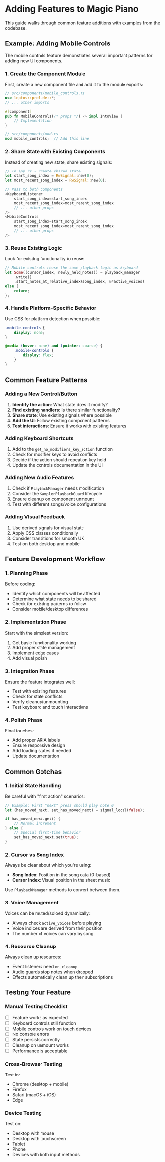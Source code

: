 # Adding Features to Magic Piano

This guide walks through common feature additions with examples from the codebase.

## Example: Adding Mobile Controls

The mobile controls feature demonstrates several important patterns for adding new UI components.

### 1. Create the Component Module

First, create a new component file and add it to the module exports:

```rust
// src/components/mobile_controls.rs
use leptos::prelude::*;
// ... other imports

#[component]
pub fn MobileControls(/* props */) -> impl IntoView {
    // Implementation
}
```

```rust
// src/components/mod.rs
mod mobile_controls;  // Add this line
```

### 2. Share State with Existing Components

Instead of creating new state, share existing signals:

```rust
// In app.rs - create shared state
let start_song_index = RwSignal::new(0);
let most_recent_song_index = RwSignal::new(0);

// Pass to both components
<KeyboardListener
    start_song_index=start_song_index
    most_recent_song_index=most_recent_song_index
    // ... other props
/>
<MobileControls
    start_song_index=start_song_index
    most_recent_song_index=most_recent_song_index
    // ... other props
/>
```

### 3. Reuse Existing Logic

Look for existing functionality to reuse:

```rust
// Mobile controls reuse the same playback logic as keyboard
let Some((cursor_index, newly_held_notes)) = playback_manager
    .write()
    .start_notes_at_relative_index(song_index, &*active_voices)
else {
    return;
};
```

### 4. Handle Platform-Specific Behavior

Use CSS for platform detection when possible:

```css
.mobile-controls {
    display: none;
}

@media (hover: none) and (pointer: coarse) {
    .mobile-controls {
        display: flex;
    }
}
```

## Common Feature Patterns

### Adding a New Control/Button

1. **Identify the action**: What state does it modify?
2. **Find existing handlers**: Is there similar functionality?
3. **Share state**: Use existing signals where possible
4. **Add the UI**: Follow existing component patterns
5. **Test interactions**: Ensure it works with existing features

### Adding Keyboard Shortcuts

1. Add to the `get_no_modifiers_key_action` function
2. Check for modifier keys to avoid conflicts
3. Decide if the action should repeat on key hold
4. Update the controls documentation in the UI

### Adding New Audio Features

1. Check if `PlaybackManager` needs modification
2. Consider the `SamplerPlaybackGuard` lifecycle
3. Ensure cleanup on component unmount
4. Test with different songs/voice configurations

### Adding Visual Feedback

1. Use derived signals for visual state
2. Apply CSS classes conditionally
3. Consider transitions for smooth UX
4. Test on both desktop and mobile

## Feature Development Workflow

### 1. Planning Phase

Before coding:
- Identify which components will be affected
- Determine what state needs to be shared
- Check for existing patterns to follow
- Consider mobile/desktop differences

### 2. Implementation Phase

Start with the simplest version:
1. Get basic functionality working
2. Add proper state management
3. Implement edge cases
4. Add visual polish

### 3. Integration Phase

Ensure the feature integrates well:
- Test with existing features
- Check for state conflicts
- Verify cleanup/unmounting
- Test keyboard and touch interactions

### 4. Polish Phase

Final touches:
- Add proper ARIA labels
- Ensure responsive design
- Add loading states if needed
- Update documentation

## Common Gotchas

### 1. Initial State Handling

Be careful with "first action" scenarios:

```rust
// Example: First "next" press should play note 0
let (has_moved_next, set_has_moved_next) = signal_local(false);

if has_moved_next.get() {
    // Normal increment
} else {
    // Special first-time behavior
    set_has_moved_next.set(true);
}
```

### 2. Cursor vs Song Index

Always be clear about which you're using:
- **Song Index**: Position in the song data (0-based)
- **Cursor Index**: Visual position in the sheet music

Use `PlaybackManager` methods to convert between them.

### 3. Voice Management

Voices can be muted/soloed dynamically:
- Always check `active_voices` before playing
- Voice indices are derived from their position
- The number of voices can vary by song

### 4. Resource Cleanup

Always clean up resources:
- Event listeners need `on_cleanup`
- Audio guards stop notes when dropped
- Effects automatically clean up their subscriptions

## Testing Your Feature

### Manual Testing Checklist

- [ ] Feature works as expected
- [ ] Keyboard controls still function
- [ ] Mobile controls work on touch devices
- [ ] No console errors
- [ ] State persists correctly
- [ ] Cleanup on unmount works
- [ ] Performance is acceptable

### Cross-Browser Testing

Test in:
- Chrome (desktop + mobile)
- Firefox
- Safari (macOS + iOS)
- Edge

### Device Testing

Test on:
- Desktop with mouse
- Desktop with touchscreen
- Tablet
- Phone
- Devices with both input methods